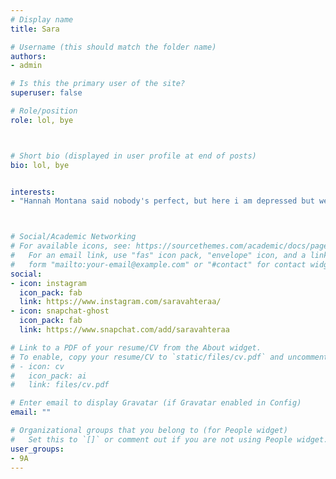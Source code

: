 ```yaml
---
# Display name
title: Sara

# Username (this should match the folder name)
authors:
- admin

# Is this the primary user of the site?
superuser: false

# Role/position
role: lol, bye 



# Short bio (displayed in user profile at end of posts)
bio: lol, bye 


interests:
- "Hannah Montana said nobody's perfect, but here i am depressed but well dressed"



# Social/Academic Networking
# For available icons, see: https://sourcethemes.com/academic/docs/page-builder/#icons
#   For an email link, use "fas" icon pack, "envelope" icon, and a link in the
#   form "mailto:your-email@example.com" or "#contact" for contact widget.
social:
- icon: instagram
  icon_pack: fab
  link: https://www.instagram.com/saravahteraa/
- icon: snapchat-ghost
  icon_pack: fab
  link: https://www.snapchat.com/add/saravahteraa  

# Link to a PDF of your resume/CV from the About widget.
# To enable, copy your resume/CV to `static/files/cv.pdf` and uncomment the lines below.
# - icon: cv
#   icon_pack: ai
#   link: files/cv.pdf

# Enter email to display Gravatar (if Gravatar enabled in Config)
email: ""

# Organizational groups that you belong to (for People widget)
#   Set this to `[]` or comment out if you are not using People widget.
user_groups:
- 9A
---
```



